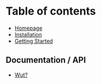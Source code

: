 # Table of contents

* [Homepage](README.md)
* [Installation](installation.md)
* [Getting Started](getting-started.md)

## Documentation / API

* [Wut?](documentation-api/wut.md)

